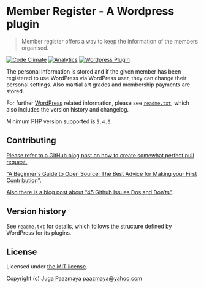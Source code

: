 # Member Register - A Wordpress plugin

> Member register offers a way to keep the information of the members organised.

[![Code Climate](https://img.shields.io/codeclimate/github/paazmaya/WP-Member-Register.svg?style=flat-square)](https://codeclimate.com/github/paazmaya/WP-Member-Register)
[![Analytics](https://ga-beacon.appspot.com/UA-2643697-15/wp-member-register/index?flat-gif)](https://github.com/igrigorik/ga-beacon)
[![Wordpress Plugin](https://img.shields.io/wordpress/plugin/r/member-register.svg?style=flat-square)](https://wordpress.org/plugins/member-register/)

The personal information is stored and if the given member has been registered to use
WordPress via WordPress user, they can change their personal settings.
Also martial art grades and membership payments are stored.

For further [WordPress](https://wordpress.org/) related information,
please see [`readme.txt`](./readme.txt),
which also includes the version history and changelog.

Minimum PHP version supported is `5.4.0`.

## Contributing

[Please refer to a GitHub blog post on how to create somewhat perfect pull request.](https://github.com/blog/1943-how-to-write-the-perfect-pull-request "How to write the perfect pull request")

["A Beginner's Guide to Open Source: The Best Advice for Making your First Contribution"](http://www.erikaheidi.com/blog/a-beginners-guide-to-open-source-the-best-advice-for-making-your-first-contribution/).

[Also there is a blog post about "45 Github Issues Dos and Don’ts"](https://davidwalsh.name/45-github-issues-dos-donts).

## Version history

See [`readme.txt`](./readme.txt) for details, which follows the structure defined by WordPress for its plugins.

## License

Licensed under [the MIT license](http://opensource.org/licenses/MIT).

Copyright (c) [Juga Paazmaya](https://paazmaya.fi) <paazmaya@yahoo.com>
